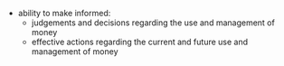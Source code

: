 - ability to make informed:
	- judgements and decisions regarding the use and management of money
	- effective actions regarding the current and future use and management of money
